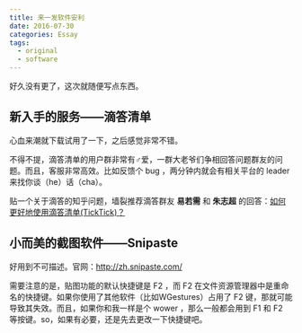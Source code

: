 ```yaml
---
title: 来一发软件安利
date: 2016-07-30
categories: Essay
tags:
  - original
  - software
---
```


好久没有更了，这次就随便写点东西。

## 新入手的服务——滴答清单

心血来潮就下载试用了一下，之后感觉非常不错。

不得不提，滴答清单的用户群非常有♂爱，一群大老爷们争相回答问题群友的问题。而且，客服非常高效。比如反馈个 bug ，两分钟内就会有相关平台的 leader 来找你谈（he）话（cha）。

贴一个关于滴答的知乎问题，墙裂推荐滴答群友 **易若需** 和 **朱志超** 的回答：<a href="https://www.zhihu.com/question/46337589" target="_blank">如何更好地使用滴答清单(TickTick)？</a>

## 小而美的截图软件——Snipaste

好用到不可描述。官网：<a href="http://zh.snipaste.com/" target="_blank">http://zh.snipaste.com/</a>

需要注意的是，贴图功能的默认快捷键是 F2 ，而 F2 在文件资源管理器中是重命名的快捷键。如果你使用了其他软件（比如WGestures）占用了 F2 键，那就可能导致其失效。而且，如果你和我一样是个 wower ，那么一般都会用到 F1 和 F2 等按键。so，如果有必要，还是先去更改一下快捷键吧。
